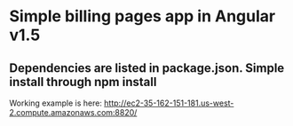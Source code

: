 # Simple billing pages app in Angular v1.5

## Dependencies are listed in package.json. Simple install through npm install

Working example is here: http://ec2-35-162-151-181.us-west-2.compute.amazonaws.com:8820/
